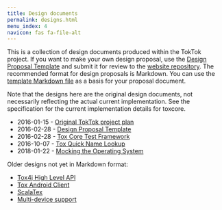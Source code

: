 ```yaml
---
title: Design documents
permalink: designs.html
menu_index: 4
navicon: fas fa-file-alt
---
```


This is a collection of design documents produced within the TokTok project.
If you want to make your own design proposal, use the [Design Proposal
Template](designs/template.html) and submit it for review to the [website
repository](https://github.com/TokTok/website). The recommended format for
design proposals is Markdown. You can use the [template Markdown
file](https://raw.githubusercontent.com/TokTok/website/master/toktok/designs/template.md)
as a basis for your proposal document.

Note that the designs here are the original design documents, not necessarily
reflecting the actual current implementation. See the specification for the
current implementation details for toxcore.

-   2016-01-15 - [Original TokTok project plan](designs/plan.html)
-   2016-02-28 - [Design Proposal Template](designs/template.html)
-   2016-02-28 - [Tox Core Test Framework](designs/testing.html)
-   2016-10-07 - [Tox Quick Name Lookup](designs/tqnl.html)
-   2018-01-22 - [Mocking the Operating System](designs/osmock.html)

Older designs not yet in Markdown format:

-   [Tox4j High Level API](https://docs.google.com/document/d/12o7znOBxFFt8vJk0DQNllh0frne1j5VVsffB7oFf0XY/edit)
-   [Tox Android Client](https://docs.google.com/document/d/1Reo3BcB0dAXcB2LhcmTAPUUpUf9eOHCL_6s6FS_1-sY/edit)
-   [ScalaTex](https://docs.google.com/document/d/1O9gqIaPZx1yJpqJysDT4mZTFtIlf5WrjumoKC-w3vDQ/edit)
-   [Multi-device support](https://docs.google.com/document/d/1op6zGR0KYdF7tTWSSX79KQieJu30vLZ6XG327kIBhxQ/edit)
